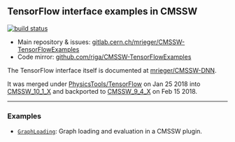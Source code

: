 ## TensorFlow interface examples in CMSSW

[![build status](https://gitlab.cern.ch/mrieger/CMSSW-TensorFlowExamples/badges/master/build.svg)](https://gitlab.cern.ch/mrieger/CMSSW-TensorFlowExamples/pipelines)

- Main repository & issues: [gitlab.cern.ch/mrieger/CMSSW-TensorFlowExamples](https://gitlab.cern.ch/mrieger/CMSSW-TensorFlowExamples)
- Code mirror: [github.com/riga/CMSSW-TensorFlowExamples](https://github.com/riga/CMSSW-TensorFlowExamples)

The TensorFlow interface itself is documented at [mrieger/CMSSW-DNN](https://gitlab.cern.ch/mrieger/CMSSW-DNN).

It was merged under [PhysicsTools/TensorFlow](https://github.com/cms-sw/cmssw/tree/master/PhysicsTools/TensorFlow) on Jan 25 2018 into [CMSSW\_10\_1\_X](https://github.com/cms-sw/cmssw/pull/19893) and backported to [CMSSW\_9\_4\_X](https://github.com/cms-sw/cmssw/pull/22042) on Feb 15 2018.

---

### Examples

- [`GraphLoading`](.//GraphLoading): Graph loading and evaluation in a CMSSW plugin.
